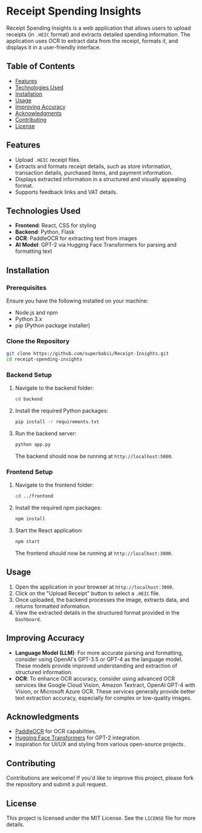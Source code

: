 # Receipt Spending Insights

Receipt Spending Insights is a web application that allows users to upload receipts (in `.HEIC` format) and extracts detailed spending information. The application uses OCR to extract data from the receipt, formats it, and displays it in a user-friendly interface.

## Table of Contents
- [Features](#features)
- [Technologies Used](#technologies-used)
- [Installation](#installation)
- [Usage](#usage)
- [Improving Accuracy](#improving-accuracy)
- [Acknowledgments](#acknowledgments)
- [Contributing](#contributing)
- [License](#license)

## Features

- Upload `.HEIC` receipt files.
- Extracts and formats receipt details, such as store information, transaction details, purchased items, and payment information.
- Displays extracted information in a structured and visually appealing format.
- Supports feedback links and VAT details.

## Technologies Used

- **Frontend**: React, CSS for styling
- **Backend**: Python, Flask
- **OCR**: PaddleOCR for extracting text from images
- **AI Model**: GPT-2 via Hugging Face Transformers for parsing and formatting text

## Installation

### Prerequisites

Ensure you have the following installed on your machine:
- Node.js and npm
- Python 3.x
- pip (Python package installer)

### Clone the Repository

```bash
git clone https://github.com/superbabii/Receipt-Insights.git
cd receipt-spending-insights
```

### Backend Setup

1. Navigate to the backend folder:
    ```bash
    cd backend
    ```

2. Install the required Python packages:
    ```bash
    pip install -r requirements.txt
    ```

3. Run the backend server:
    ```bash
    python app.py
    ```
   The backend should now be running at `http://localhost:5000`.

### Frontend Setup

1. Navigate to the frontend folder:
    ```bash
    cd ../frontend
    ```

2. Install the required npm packages:
    ```bash
    npm install
    ```

3. Start the React application:
    ```bash
    npm start
    ```
   The frontend should now be running at `http://localhost:3000`.

## Usage

1. Open the application in your browser at `http://localhost:3000`.
2. Click on the "Upload Receipt" button to select a `.HEIC` file.
3. Once uploaded, the backend processes the image, extracts data, and returns formatted information.
4. View the extracted details in the structured format provided in the `Dashboard`.

## Improving Accuracy

- **Language Model (LLM)**: For more accurate parsing and formatting, consider using OpenAI's GPT-3.5 or GPT-4 as the language model. These models provide improved understanding and extraction of structured information.
- **OCR**: To enhance OCR accuracy, consider using advanced OCR services like Google Cloud Vision, Amazon Textract, OpenAI GPT-4 with Vision, or Microsoft Azure OCR. These services generally provide better text extraction accuracy, especially for complex or low-quality images.

## Acknowledgments

- [PaddleOCR](https://github.com/PaddlePaddle/PaddleOCR) for OCR capabilities.
- [Hugging Face Transformers](https://huggingface.co/transformers/) for GPT-2 integration.
- Inspiration for UI/UX and styling from various open-source projects.

## Contributing

Contributions are welcome! If you'd like to improve this project, please fork the repository and submit a pull request.

## License

This project is licensed under the MIT License. See the `LICENSE` file for more details.